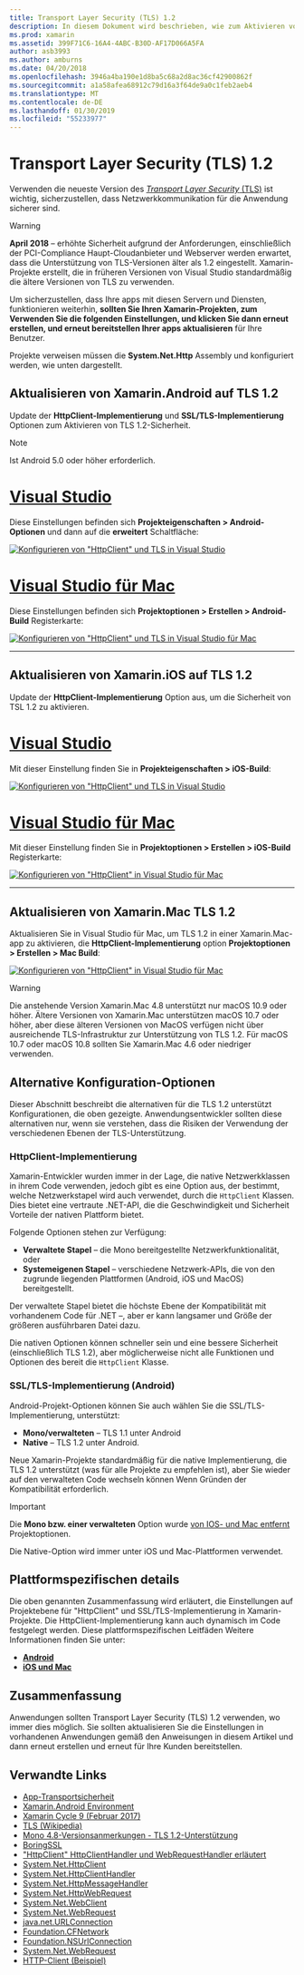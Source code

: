 ```yaml
---
title: Transport Layer Security (TLS) 1.2
description: In diesem Dokument wird beschrieben, wie zum Aktivieren von TLS 1.2 für Xamarin.iOS, Xamarin.Android und Xamarin.Mac-Projekte. Es wird veranschaulicht, wie das geht in Visual Studio 2017 und Visual Studio für Mac.
ms.prod: xamarin
ms.assetid: 399F71C6-16A4-4ABC-B30D-AF17D066A5FA
author: asb3993
ms.author: amburns
ms.date: 04/20/2018
ms.openlocfilehash: 3946a4ba190e1d8ba5c68a2d8ac36cf42900862f
ms.sourcegitcommit: a1a58afea68912c79d16a3f64de9a0c1feb2aeb4
ms.translationtype: MT
ms.contentlocale: de-DE
ms.lasthandoff: 01/30/2019
ms.locfileid: "55233977"
---
```

# <a name="transport-layer-security-tls-12"></a>Transport Layer Security (TLS) 1.2

Verwenden die neueste Version des [ _Transport Layer Security_ (TLS)](https://en.wikipedia.org/wiki/Transport_Layer_Security) ist wichtig, sicherzustellen, dass Netzwerkkommunikation für die Anwendung sicherer sind.

> [!WARNING]
> **April 2018** – erhöhte Sicherheit aufgrund der Anforderungen, einschließlich der PCI-Compliance Haupt-Cloudanbieter und Webserver werden erwartet, dass die Unterstützung von TLS-Versionen älter als 1.2 eingestellt.  Xamarin-Projekte erstellt, die in früheren Versionen von Visual Studio standardmäßig die ältere Versionen von TLS zu verwenden.
>
> Um sicherzustellen, dass Ihre apps mit diesen Servern und Diensten, funktionieren weiterhin, **sollten Sie Ihren Xamarin-Projekten, zum Verwenden Sie die folgenden Einstellungen, und klicken Sie dann erneut erstellen, und erneut bereitstellen Ihrer apps aktualisieren** für Ihre Benutzer.

Projekte verweisen müssen die **System.Net.Http** Assembly und konfiguriert werden, wie unten dargestellt.

## <a name="update-xamarinandroid-to-tls-12"></a>Aktualisieren von Xamarin.Android auf TLS 1.2

Update der **HttpClient-Implementierung** und **SSL/TLS-Implementierung** Optionen zum Aktivieren von TLS 1.2-Sicherheit.

> [!NOTE]
> Ist Android 5.0 oder höher erforderlich.

# <a name="visual-studiotabwindows"></a>[Visual Studio](#tab/windows)

Diese Einstellungen befinden sich **Projekteigenschaften > Android-Optionen** und dann auf die **erweitert** Schaltfläche:

[![Konfigurieren von "HttpClient" und TLS in Visual Studio](transport-layer-security-images/android-win-sml.png)](transport-layer-security-images/android-win.png#lightbox)

# <a name="visual-studio-for-mactabmacos"></a>[Visual Studio für Mac](#tab/macos)

Diese Einstellungen befinden sich **Projektoptionen > Erstellen > Android-Build** Registerkarte:

[![Konfigurieren von "HttpClient" und TLS in Visual Studio für Mac](transport-layer-security-images/android-mac-sml.png)](transport-layer-security-images/android-mac.png#lightbox)

-----

## <a name="update-xamarinios-to-tls-12"></a>Aktualisieren von Xamarin.iOS auf TLS 1.2

Update der **HttpClient-Implementierung** Option aus, um die Sicherheit von TSL 1.2 zu aktivieren.

# <a name="visual-studiotabwindows"></a>[Visual Studio](#tab/windows)

Mit dieser Einstellung finden Sie in **Projekteigenschaften > iOS-Build**:

[![Konfigurieren von "HttpClient" und TLS in Visual Studio](transport-layer-security-images/ios-win-sml.png)](transport-layer-security-images/ios-win.png#lightbox)

# <a name="visual-studio-for-mactabmacos"></a>[Visual Studio für Mac](#tab/macos)

Mit dieser Einstellung finden Sie in **Projektoptionen > Erstellen > iOS-Build** Registerkarte:

[![Konfigurieren von "HttpClient" in Visual Studio für Mac](transport-layer-security-images/ios-mac-sml.png)](transport-layer-security-images/ios-mac.png#lightbox)

-----

## <a name="update-xamarinmac-to-tls-12"></a>Aktualisieren von Xamarin.Mac TLS 1.2

Aktualisieren Sie in Visual Studio für Mac, um TLS 1.2 in einer Xamarin.Mac-app zu aktivieren, die **HttpClient-Implementierung** option **Projektoptionen > Erstellen > Mac Build**:

[![Konfigurieren von "HttpClient" in Visual Studio für Mac](transport-layer-security-images/macos-mac-sml.png)](transport-layer-security-images/macos-mac.png#lightbox)

> [!WARNING]
> Die anstehende Version Xamarin.Mac 4.8 unterstützt nur macOS 10.9 oder höher.
> Ältere Versionen von Xamarin.Mac unterstützen macOS 10.7 oder höher, aber diese älteren Versionen von MacOS verfügen nicht über ausreichende TLS-Infrastruktur zur Unterstützung von TLS 1.2. Für macOS 10.7 oder macOS 10.8 sollten Sie Xamarin.Mac 4.6 oder niedriger verwenden.

## <a name="alternative-configuration-options"></a>Alternative Konfiguration-Optionen

Dieser Abschnitt beschreibt die alternativen für die TLS 1.2 unterstützt Konfigurationen, die oben gezeigte.
Anwendungsentwickler sollten diese alternativen nur, wenn sie verstehen, dass die Risiken der Verwendung der verschiedenen Ebenen der TLS-Unterstützung.

### <a name="httpclient-implementation"></a>HttpClient-Implementierung

Xamarin-Entwickler wurden immer in der Lage, die native Netzwerkklassen in ihrem Code verwenden, jedoch gibt es eine Option aus, der bestimmt, welche Netzwerkstapel wird auch verwendet, durch die `HttpClient` Klassen. Dies bietet eine vertraute .NET-API, die die Geschwindigkeit und Sicherheit Vorteile der nativen Plattform bietet.

Folgende Optionen stehen zur Verfügung:

- **Verwaltete Stapel** – die Mono bereitgestellte Netzwerkfunktionalität, oder
- **Systemeigenen Stapel** – verschiedene Netzwerk-APIs, die von den zugrunde liegenden Plattformen (Android, iOS und MacOS) bereitgestellt.

Der verwaltete Stapel bietet die höchste Ebene der Kompatibilität mit vorhandenem Code für .NET –, aber er kann langsamer und Größe der größeren ausführbaren Datei dazu.

Die nativen Optionen können schneller sein und eine bessere Sicherheit (einschließlich TLS 1.2), aber möglicherweise nicht alle Funktionen und Optionen des bereit die `HttpClient` Klasse.

### <a name="ssltls-implementation-android"></a>SSL/TLS-Implementierung (Android)

Android-Projekt-Optionen können Sie auch wählen Sie die SSL/TLS-Implementierung, unterstützt:

- **Mono/verwalteten** – TLS 1.1 unter Android
- **Native** – TLS 1.2 unter Android.

Neue Xamarin-Projekte standardmäßig für die native Implementierung, die TLS 1.2 unterstützt (was für alle Projekte zu empfehlen ist), aber Sie wieder auf den verwalteten Code wechseln können Wenn Gründen der Kompatibilität erforderlich.

> [!IMPORTANT]
> Die **Mono bzw. einer verwalteten** Option wurde [von IOS- und Mac entfernt](https://developer.xamarin.com/releases/ios/xamarin.ios_10/xamarin.ios_10.8/) Projektoptionen.
>
> Die Native-Option wird immer unter iOS und Mac-Plattformen verwendet.

## <a name="platform-specific-details"></a>Plattformspezifischen details

Die oben genannten Zusammenfassung wird erläutert, die Einstellungen auf Projektebene für "HttpClient" und SSL/TLS-Implementierung in Xamarin-Projekte. Die HttpClient-Implementierung kann auch dynamisch im Code festgelegt werden. Diese plattformspezifischen Leitfäden Weitere Informationen finden Sie unter:

- [**Android**](~/android/app-fundamentals/http-stack.md)
- [**iOS und Mac**](~/cross-platform/macios/http-stack.md)

## <a name="summary"></a>Zusammenfassung

Anwendungen sollten Transport Layer Security (TLS) 1.2 verwenden, wo immer dies möglich.
Sie sollten aktualisieren Sie die Einstellungen in vorhandenen Anwendungen gemäß den Anweisungen in diesem Artikel und dann erneut erstellen und erneut für Ihre Kunden bereitstellen.

## <a name="related-links"></a>Verwandte Links

- [App-Transportsicherheit](~/ios/app-fundamentals/ats.md)
- [Xamarin.Android Environment](~/android/deploy-test/environment.md)
- [Xamarin Cycle 9 (Februar 2017)](https://releases.xamarin.com/stable-release-cycle-9/)
- [TLS (Wikipedia)](https://en.wikipedia.org/wiki/Transport_Layer_Security)
- [Mono 4.8-Versionsanmerkungen - TLS 1.2-Unterstützung](http://www.mono-project.com/docs/about-mono/releases/4.8.0/#tls-12-support)
- [BoringSSL](https://boringssl.googlesource.com/boringssl/)
- ["HttpClient" HttpClientHandler und WebRequestHandler erläutert](https://blogs.msdn.microsoft.com/henrikn/2012/08/07/httpclient-httpclienthandler-and-webrequesthandler-explained/)
- [System.Net.HttpClient](https://msdn.microsoft.com/library/system.net.http.httpclient(v=vs.118).aspx)
- [System.Net.HttpClientHandler](https://msdn.microsoft.com/library/system.net.http.httpclienthandler(v=vs.118).aspx)
- [System.Net.HttpMessageHandler](https://msdn.microsoft.com/library/system.net.http.httpmessagehandler(v=vs.118).aspx)
- [System.Net.HttpWebRequest](https://msdn.microsoft.com/library/system.net.httpwebrequest(v=vs.110).aspx)
- [System.Net.WebClient](https://msdn.microsoft.com/library/system.net.webclient(v=vs.110).aspx)
- [System.Net.WebRequest](https://msdn.microsoft.com/library/system.net.webrequest(v=vs.110).aspx)
- [java.net.URLConnection](http://developer.android.com/reference/java/net/URLConnection.html)
- [Foundation.CFNetwork](xref:CoreFoundation.CFNetwork)
- [Foundation.NSUrlConnection](xref:Foundation.NSUrlConnection)
- [System.Net.WebRequest](https://msdn.microsoft.com/library/system.net.webrequest(v=vs.110).aspx)
- [HTTP-Client (Beispiel)](https://developer.xamarin.com/samples/monotouch/HttpClient/)
